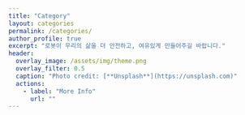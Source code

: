 ```yaml
---
title: "Category"
layout: categories
permalink: /categories/
author_profile: true
excerpt: "로봇이 우리의 삶을 더 안전하고, 여유있게 만들어주길 바랍니다."
header:
  overlay_image: /assets/img/theme.png
  overlay_filter: 0.5
  caption: "Photo credit: [**Unsplash**](https://unsplash.com)"
  actions:
    - label: "More Info"
      url: ""
---
```

